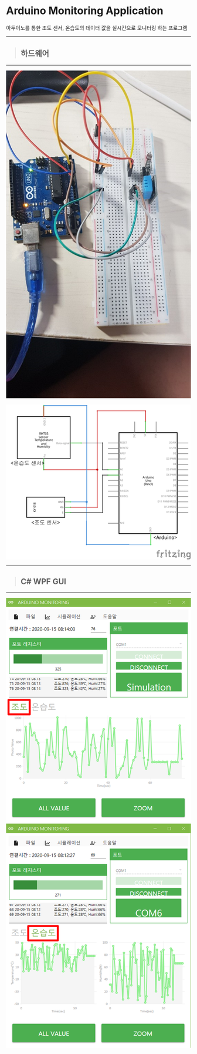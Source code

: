 # Arduino Monitoring Application

아두이노를 통한 조도 센서, 온습도의 데이터 값을 실시간으로 모니터링 하는 프로그램

****
>## 하드웨어
****

![아두이노](/readmeFile/ArduinoMonitoring_Main.png)

![회로도](/readmeFile/ArduinoMonitoring_Circuit.png)

****
>## C# WPF GUI
****

![GUI1](/readmeFile/ArduinoMonitoring_GUI1.png) 
![GUI2](/readmeFile/ArduinoMonitoring_GUI2.png)




